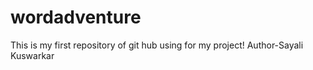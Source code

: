 # wordadventure
This is my first repository of git hub using for my project!
Author-Sayali Kuswarkar
